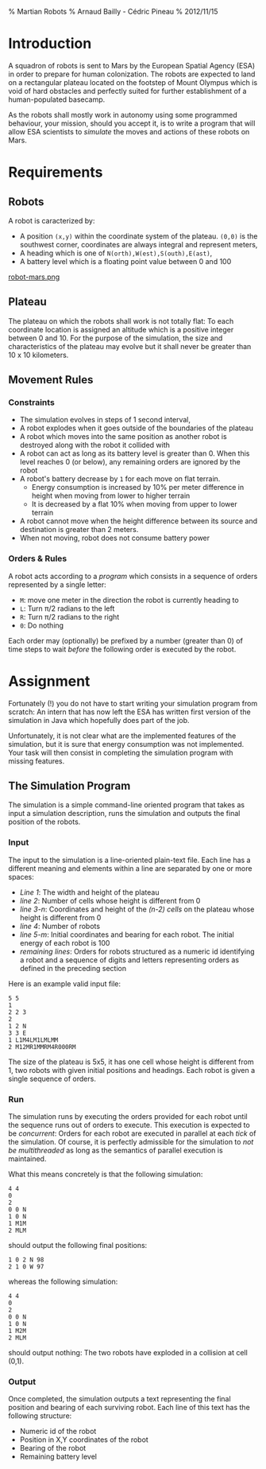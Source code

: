 % Martian Robots
% Arnaud Bailly - Cédric Pineau
% 2012/11/15

# Introduction 

A squadron of robots is sent to Mars by the European Spatial Agency
(ESA) in order to prepare for human colonization. The robots are
expected to land on a rectangular plateau located on the footstep of Mount
Olympus which is void of hard obstacles and perfectly suited for
further establishment of a human-populated basecamp.

As the robots shall mostly work in autonomy using some programmed
behaviour, your mission, should you accept it, is to write a program
that will allow ESA scientists to _simulate_ the moves and actions of
these robots on Mars.

# Requirements

## Robots 

A robot is caracterized by:

* A position `(x,y)` within the coordinate system of the
  plateau. `(0,0)` is the southwest corner, coordinates are always
  integral and represent meters,
* A heading which is one of `N(orth),W(est),S(outh),E(ast)`,
* A battery level which is a floating point value between 0
  and 100

[robot-mars.png](robot-mars.png)

## Plateau

The plateau on which the robots shall work is not totally flat: To
each coordinate location is assigned an altitude which is a positive
integer between 0 and 10. For the purpose of the simulation, the size
and characteristics of the plateau may evolve but it shall never be
greater than 10 x 10 kilometers. 

## Movement Rules

### Constraints

* The simulation evolves in steps of 1 second interval,
* A robot explodes when it goes outside of the boundaries of the plateau
* A robot which moves into the same position as another robot is
  destroyed along with the robot it collided with
* A robot can act as long as its battery level is greater than 0. When
  this level reaches 0 (or below), any remaining orders are ignored by
  the robot
* A robot's battery decrease by `1` for each move on flat
  terrain. 
  * Energy consumption is increased by 10% per meter difference in height when moving from lower to
    higher terrain
  * It is decreased by a flat 10% when moving from upper to lower
    terrain
* A robot cannot move when the height difference between its source
  and destination is greater than 2 meters.        
* When not moving, robot does not consume battery power

### Orders & Rules

A robot acts according to a *program* which consists in a sequence of
orders represented by a single letter:

* `M`: move one meter in the direction the robot is currently heading to
* `L`: Turn π/2 radians to the left
* `R`: Turn π/2 radians to the right
* `0`: Do nothing

Each order may (optionally) be prefixed by a number (greater than 0)
of time steps to wait *before* the following order is executed by the
robot. 

# Assignment

Fortunately (!) you do not have to start writing your simulation
program from scratch: An intern that has now left the ESA has written
first version of the simulation in Java which hopefully does part of
the job. 

Unfortunately, it is not clear what are the implemented features of the
simulation, but it is sure that energy consumption was not
implemented. Your task will then consist in completing the simulation
program with missing features.

## The Simulation Program

The simulation is a simple command-line oriented program that takes as
input a simulation description, runs the simulation and outputs the
final position of the robots.

### Input 

The input to the simulation is a line-oriented plain-text file. Each
line has a different meaning and elements within a line are separated
by one or more spaces:

* *Line 1*: The width and height of the plateau
* *line 2*: Number of cells whose height is different from 0
* *line 3-n*: Coordinates and height of the _(n-2) cells_ on the plateau whose
   height is different from 0
* *line 4*: Number of robots
* *line 5-m*: Initial coordinates and bearing for each robot. The
   initial energy of each robot is 100
* *remaining lines*: Orders for robots structured as a numeric id
   identifying a robot and a sequence of digits and letters
   representing orders as defined in the preceding section
   
Here is an example valid input file:

    5 5
    1
    2 2 3
    2
    1 2 N
    3 3 E
    1 L1M4LM1LMLMM
    2 M12MR1MMRM4R000RM

The size of the plateau is 5x5, it has one cell whose height is
different from 1, two robots with given initial positions and
headings. Each robot is given a single sequence of orders.

### Run

The simulation runs by executing the orders provided for each
robot until the sequence runs out of orders to execute. This execution
is expected to be *concurrent*: Orders for each robot 
are executed in parallel at each *tick* of the simulation. Of course,
it is perfectly admissible for the simulation to *not be
multithreaded* as long as the semantics of parallel execution is
maintained. 

What this means concretely is that the following simulation:

    4 4 
    0
    2 
    0 0 N
    1 0 N
    1 M1M
    2 MLM
    
 should output the following final positions:
 
    1 0 2 N 98
    2 1 0 W 97
    
whereas the following simulation:

    4 4 
    0
    2 
    0 0 N
    1 0 N
    1 M2M
    2 MLM

should output nothing: The two robots have exploded in a collision at
cell (0,1).

### Output

Once completed, the simulation outputs a text representing the final
position and bearing of each surviving robot. Each line of this text
has the following structure:

* Numeric id of the robot
* Position in X,Y coordinates of the robot
* Bearing of the robot
* Remaining battery level
